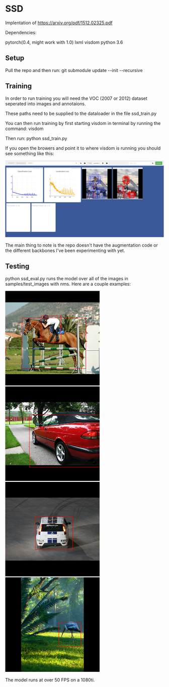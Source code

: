 # SSD

Implentation of https://arxiv.org/pdf/1512.02325.pdf

Dependencies:

pytorch(0.4, might work with 1.0)
lxml
visdom
python 3.6

## Setup

Pull the repo and then run: git submodule update --init --recursive

## Training

In order to run training you will need the VOC (2007 or 2012) dataset seperated into images and annotaions.

These paths need to be supplied to the dataloader in the file ssd_train.py

You can then run training by first starting visdom in terminal by running the command: visdom

Then run: python ssd_train.py

If you open the browers and point it to where visdom is running you should see something like this:

![alt text](samples/viz/visdom_training_example.png)

The main thing to note is the repo doesn't have the augmentation code or the different backbones I've been experimenting with yet.

## Testing

python ssd_eval.py runs the model over all of the images in samples/test_images with nms. Here are a couple examples:

![alt text](samples/pred_images/pred_0.png)
![alt text](samples/pred_images/pred_1.png)
![alt text](samples/pred_images/pred_2.png)
![alt text](samples/pred_images/pred_3.png)

The model runs at over 50 FPS on a 1080ti.